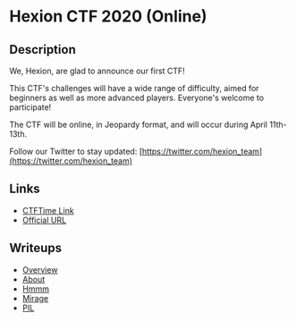 # Hexion CTF 2020 (Online)

## Description

We, Hexion, are glad to announce our first CTF!

This CTF's challenges will have a wide range of difficulty, aimed for beginners as well as more advanced players.
Everyone's welcome to participate!

The CTF will be online, in Jeopardy format, and will occur during April 11th-13th.

Follow our Twitter to stay updated: [https://twitter.com/hexion_team](https://twitter.com/hexion_team)

## Links

* [CTFTime Link](https://ctftime.org/event/1014)
* [Official URL](https://ctf.hexionteam.com/)

## Writeups

* [Overview](/ctfs/hexion/2020/overview)
* [About](/ctfs/hexion/2020/about)
* [Hmmm](/ctfs/hexion/2020/hmmm)
* [Mirage](/ctfs/hexion/2020/mirage)
* [PIL](/ctfs/hexion/2020/pil)
